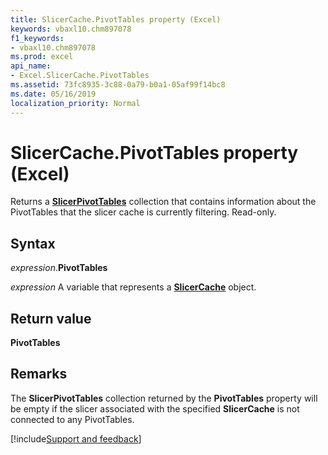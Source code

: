 ```yaml
---
title: SlicerCache.PivotTables property (Excel)
keywords: vbaxl10.chm897078
f1_keywords:
- vbaxl10.chm897078
ms.prod: excel
api_name:
- Excel.SlicerCache.PivotTables
ms.assetid: 73fc8935-3c88-0a79-b0a1-05af99f14bc8
ms.date: 05/16/2019
localization_priority: Normal
---
```



# SlicerCache.PivotTables property (Excel)

Returns a **[SlicerPivotTables](Excel.SlicerPivotTables.md)** collection that contains information about the PivotTables that the slicer cache is currently filtering. Read-only.


## Syntax

_expression_.**PivotTables**

_expression_ A variable that represents a **[SlicerCache](Excel.SlicerCache.md)** object.


## Return value

**PivotTables**


## Remarks

The **SlicerPivotTables** collection returned by the **PivotTables** property will be empty if the slicer associated with the specified **SlicerCache** is not connected to any PivotTables.




[!include[Support and feedback](~/includes/feedback-boilerplate.md)]